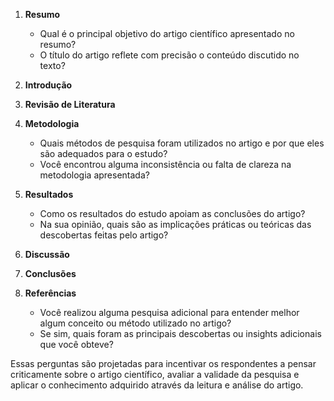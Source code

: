 1. **Resumo**
    
    - Qual é o principal objetivo do artigo científico apresentado no resumo?
    - O título do artigo reflete com precisão o conteúdo discutido no texto?
    
2. **Introdução**

4. **Revisão de Literatura**
    
5. **Metodologia**
    
    - Quais métodos de pesquisa foram utilizados no artigo e por que eles são adequados para o estudo?
    - Você encontrou alguma inconsistência ou falta de clareza na metodologia apresentada?
    
6. **Resultados**

	- Como os resultados do estudo apoiam as conclusões do artigo?
    - Na sua opinião, quais são as implicações práticas ou teóricas das descobertas feitas pelo artigo?
    
7. **Discussão**
    
    
8. **Conclusões**
    
9. **Referências**
    
    - Você realizou alguma pesquisa adicional para entender melhor algum conceito ou método utilizado no artigo?
    - Se sim, quais foram as principais descobertas ou insights adicionais que você obteve?

Essas perguntas são projetadas para incentivar os respondentes a pensar criticamente sobre o artigo científico, avaliar a validade da pesquisa e aplicar o conhecimento adquirido através da leitura e análise do artigo.